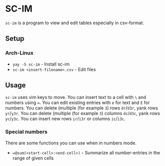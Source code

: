 # SC-IM

`sc-im` is a program to view and edit tables especially in csv-format.

## Setup

### Arch-Linux

- `yay -S sc-im` - Install sc-im
- `sc-im <insert-filename>.csv` - Edit files

## Usage

`sc-im` uses vim keys to move.
You can insert text to a cell with `\` and numbers using `=`.
You can edit existing entries with `e` for text and `E` for numbers.
You can delete (multiple (for example `3`) rows `dr`/`d3r`, yank rows `yr`/`y3r`.
You can delete (multiple (for example `3`) columns `dc`/`d3c`, yank rows `yc`/`y3c`.
You can insert new rows `ir`/`i3r` or columns `ic`/`i3c`.

### Special numbers

There are some functions you can use when in numbers mode.

- `=@sum(<start-cell>:<end-cell>)` - Summarize all number-entries in the range
of given cells
